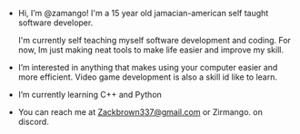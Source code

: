 - Hi, I’m @zamango! I'm a 15 year old jamacian-american self taught software developer.
  
  I'm currently self teaching myself software development and coding. For now, Im just making neat tools to make life easier and improve my skill.
- I’m interested in anything that makes using your computer easier and more efficient. Video game development is also a skill id like to learn.
- I’m currently learning C++ and Python
- You can reach me at Zackbrown337@gmail.com or Zirmango. on discord.
